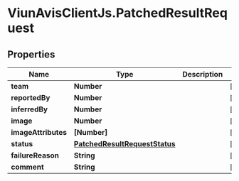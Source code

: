 # ViunAvisClientJs.PatchedResultRequest

## Properties

| Name                | Type                                                            | Description | Notes      |
| ------------------- | --------------------------------------------------------------- | ----------- | ---------- |
| **team**            | **Number**                                                      |             | [optional] |
| **reportedBy**      | **Number**                                                      |             | [optional] |
| **inferredBy**      | **Number**                                                      |             | [optional] |
| **image**           | **Number**                                                      |             | [optional] |
| **imageAttributes** | **[Number]**                                                    |             | [optional] |
| **status**          | [**PatchedResultRequestStatus**](PatchedResultRequestStatus.md) |             | [optional] |
| **failureReason**   | **String**                                                      |             | [optional] |
| **comment**         | **String**                                                      |             | [optional] |
